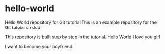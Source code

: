 # hello-world
Hello World repository for Git tutorial
This is an example repository for the Git tutoial on ddd

This repository is built step by step in the tutorial.
Hello World
I love you girl

I want to become your boyfriend
